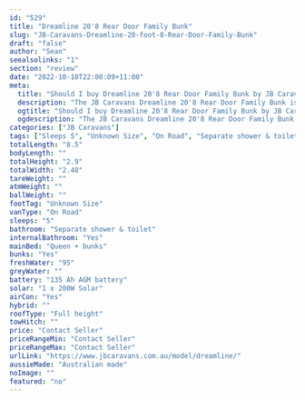 ```yaml
---
id: "529"
title: "Dreamline 20'8 Rear Door Family Bunk"
slug: "JB-Caravans-Dreamline-20-foot-8-Rear-Door-Family-Bunk"
draft: "false"
author: "Sean"
seealsolinks: "1"
section: "review"
date: "2022-10-10T22:00:09+11:00"
meta:
  title: "Should I buy Dreamline 20'8 Rear Door Family Bunk by JB Caravans?"
  description: "The JB Caravans Dreamline 20'8 Rear Door Family Bunk is classed as On Road, and sleeps 5 people. It is Australian made and comes in at Unknown Size. It generally has Separate shower & toilet."
  ogtitle: "Should I buy Dreamline 20'8 Rear Door Family Bunk by JB Caravans?"
  ogdescription: "The JB Caravans Dreamline 20'8 Rear Door Family Bunk is classed as On Road, and sleeps 5 people. It is Australian made and comes in at Unknown Size. It generally has Separate shower & toilet."
categories: ["JB Caravans"]
tags: ["Sleeps 5", "Unknown Size", "On Road", "Separate shower & toilet", "Full height", "Price Unknown", "Australian made"]
totalLength: "8.5"
bodyLength: ""
totalHeight: "2.9"
totalWidth: "2.48"
tareWeight: ""
atmWeight: ""
ballWeight: ""
footTag: "Unknown Size"
vanType: "On Road"
sleeps: "5"
bathroom: "Separate shower & toilet"
internalBathroom: "Yes"
mainBed: "Queen + bunks"
bunks: "Yes"
freshWater: "95"
greyWater: ""
battery: "135 Ah AGM battery"
solar: "1 x 200W Solar"
airCon: "Yes"
hybrid: ""
roofType: "Full height"
towHitch: ""
price: "Contact Seller"
priceRangeMin: "Contact Seller"
priceRangeMax: "Contact Seller"
urlLink: "https://www.jbcaravans.com.au/model/dreamline/"
aussieMade: "Australian made"
noImage: ""
featured: "no"
---
```

